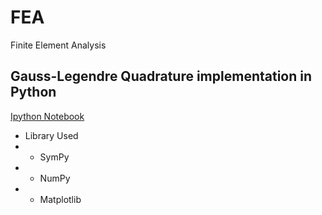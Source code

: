 # FEA
Finite Element Analysis
## Gauss-Legendre Quadrature implementation in Python
[Ipython Notebook](https://github.com/iampramodyadav/FEA/blob/main/Gauss_Legendre_Quadrature.ipynb)
* Library Used
*  * SymPy
*  * NumPy
*  * Matplotlib
